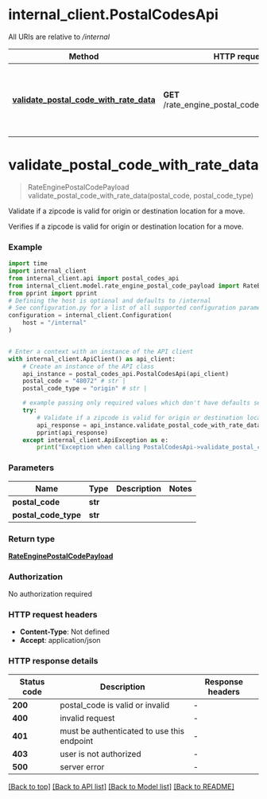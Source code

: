 # internal_client.PostalCodesApi

All URIs are relative to */internal*

Method | HTTP request | Description
------------- | ------------- | -------------
[**validate_postal_code_with_rate_data**](PostalCodesApi.md#validate_postal_code_with_rate_data) | **GET** /rate_engine_postal_codes/{postal_code} | Validate if a zipcode is valid for origin or destination location for a move.


# **validate_postal_code_with_rate_data**
> RateEnginePostalCodePayload validate_postal_code_with_rate_data(postal_code, postal_code_type)

Validate if a zipcode is valid for origin or destination location for a move.

Verifies if a zipcode is valid for origin or destination location for a move.

### Example


```python
import time
import internal_client
from internal_client.api import postal_codes_api
from internal_client.model.rate_engine_postal_code_payload import RateEnginePostalCodePayload
from pprint import pprint
# Defining the host is optional and defaults to /internal
# See configuration.py for a list of all supported configuration parameters.
configuration = internal_client.Configuration(
    host = "/internal"
)


# Enter a context with an instance of the API client
with internal_client.ApiClient() as api_client:
    # Create an instance of the API class
    api_instance = postal_codes_api.PostalCodesApi(api_client)
    postal_code = "48072" # str | 
    postal_code_type = "origin" # str | 

    # example passing only required values which don't have defaults set
    try:
        # Validate if a zipcode is valid for origin or destination location for a move.
        api_response = api_instance.validate_postal_code_with_rate_data(postal_code, postal_code_type)
        pprint(api_response)
    except internal_client.ApiException as e:
        print("Exception when calling PostalCodesApi->validate_postal_code_with_rate_data: %s\n" % e)
```


### Parameters

Name | Type | Description  | Notes
------------- | ------------- | ------------- | -------------
 **postal_code** | **str**|  |
 **postal_code_type** | **str**|  |

### Return type

[**RateEnginePostalCodePayload**](RateEnginePostalCodePayload.md)

### Authorization

No authorization required

### HTTP request headers

 - **Content-Type**: Not defined
 - **Accept**: application/json


### HTTP response details

| Status code | Description | Response headers |
|-------------|-------------|------------------|
**200** | postal_code is valid or invalid |  -  |
**400** | invalid request |  -  |
**401** | must be authenticated to use this endpoint |  -  |
**403** | user is not authorized |  -  |
**500** | server error |  -  |

[[Back to top]](#) [[Back to API list]](../README.md#documentation-for-api-endpoints) [[Back to Model list]](../README.md#documentation-for-models) [[Back to README]](../README.md)

